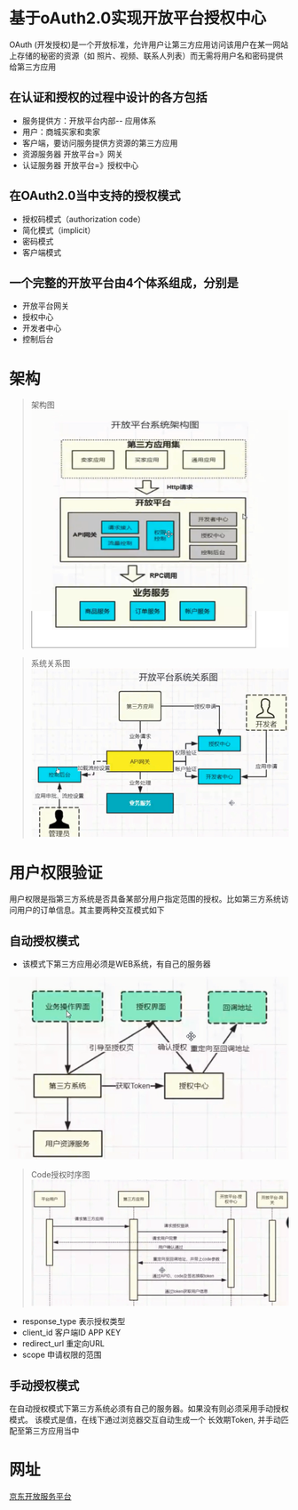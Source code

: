# 基于oAuth2.0实现开放平台授权中心

OAuth (开发授权)是一个开放标准，允许用户让第三方应用访问该用户在某一网站上存储的秘密的资源（如 照片、视频、联系人列表）而无需将用户名和密码提供给第三方应用
## 在认证和授权的过程中设计的各方包括
* 服务提供方：开放平台内部-- 应用体系
* 用户：商城买家和卖家
* 客户端，要访问服务提供方资源的第三方应用
* 资源服务器 开放平台=》网关
* 认证服务器 开放平台=》授权中心

## 在OAuth2.0当中支持的授权模式
* 授权码模式（authorization code）
* 简化模式（implicit）
* 密码模式
* 客户端模式


## 一个完整的开放平台由4个体系组成，分别是 
* 开放平台网关
* 授权中心
* 开发者中心
* 控制后台

# 架构

> 架构图
![image](https://github.com/csyeva/eva/blob/master/img/oAuth2/jg.png)

> 系统关系图
![image](https://github.com/csyeva/eva/blob/master/img/oAuth2/xtgx.png)

# 用户权限验证
用户权限是指第三方系统是否具备某部分用户指定范围的授权。比如第三方系统访问用户的订单信息。其主要两种交互模式如下

## 自动授权模式
* 该模式下第三方应用必须是WEB系统，有自己的服务器

![image](https://github.com/csyeva/eva/blob/master/img/oAuth2/ms1.png)

> Code授权时序图
![image](https://github.com/csyeva/eva/blob/master/img/oAuth2/sxt.png)

* response_type 表示授权类型
* client_id 客户端ID APP KEY
* redirect_url 重定向URL
* scope 申请权限的范围


## 手动授权模式
在自动授权模式下第三方系统必须有自己的服务器。如果没有则必须采用手动授权模式。
该模式是值，在线下通过浏览器交互自动生成一个 长效期Token, 并手动匹配至第三方应用当中


# 网址

[京东开放服务平台](http://jos.jd.com/api/index.htm#topic)